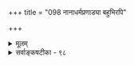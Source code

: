 +++
title = "098 नानाधर्मप्रणाड्या बहुभिरपि"

+++
<details><summary>मूलम्</summary>

नानाधर्मप्रणाड्या बहुभिरपि पदैर्धर्मिणोऽत्रैक्यसिद्धौ नान्योन्याधारतैक्ये प्रसजत उचितज्ञापनैकप्रवृत्तेः ।  
बोध्ये सर्वैर्विशिष्टे न च वचनभिदा तच्च सूत्रादिसिद्धं तात्पर्यं च स्वरूपे क्वचिदपि न भवेन्निर्निमित्तेऽनुपाख्ये ॥ ९८ ॥
</details>

<details><summary>सर्वाङ्कषटीका - ९८</summary>

शब्दार्थप्रत्ययानां सांकर्यवादिनमुद्बोधयितुं शब्दप्रमाणप्रवृत्तिक्रमं विशोध्य प्रदर्शयति – नानेत्यादि । पूर्वपक्षी मन्यते - 'श्यामो युवा सुन्दरः देवदत्तः' इति वाक्येन श्यामत्वयुवत्वादिधर्मविशिष्टो धर्मी देवदत्तो बोध्यते चेत् तत्र श्यामत्वयुवत्वादिधर्मविशिष्टत्वं देवदत्तस्य तत्तत्पदैः क्रमेण बोध्यते, उत युगपत् ? न क्रमेण, देवदत्तपदेन हि देवदत्तत्वधर्मविशिष्टो विशेष्य उच्यते । तत्र प्रथमं श्यामत्ववैशिष्ट्यं, ततः युवत्ववैशिष्ट्यं ततः सौन्दर्यवैशिष्ट्यं च बोधनीयम् । एवं बोधनेन श्यामत्वयुवत्वसौन्दर्याणां सांकर्यवारणभावनासंभवेऽपि देवदत्तत्वविशिष्टे श्यामत्वान्वये, देवदत्तत्वेऽपि श्यामत्वान्वयबोधप्रसङ्गः । 'नीलो घटो दृष्टः ' इत्यभिधाने हि दर्शनकर्मत्वं घटे, घटत्वे, नैल्ये च प्रतीयते । तद्वदेव श्यामत्वं देवदत्ते, देवदत्तत्वे चान्वियात् । ततः युवत्वस्य श्यामदेवदत्तान्वये, युवत्वं देवदत्ते, देवदत्तत्वे श्यामत्वे चान्वियात् । सौन्दर्यान्वयेऽपि एवमेव सांकर्यप्रसङ्गः । युगपदिति द्वितीयपक्षे तु चतुर्णामपि धर्माणां परस्परं सांकर्यप्रसङ्गः स्पष्टः । अतस्सामानाधिकरण्यं विशेषणविशेष्यभावप्रयुक्तमेव सर्वत्र ॥ 

एवं **भ्रममग्नमुद्बोधयति** = **अत्र** = समानाधिकरणवाक्ये बहुभिरपि **पदैः** = श्यामयुवसुन्दरपदैः **नानाधर्मप्रणाड्या** = श्यामत्वयुवत्वसुन्दरत्वादिभिन्नभिन्नधर्मपुरस्कारेण **धर्मिणः** = विशेष्यस्य **ऐक्यसिद्धौ** = ऐक्यनिश्चये **अन्योन्याधारतैक्ये** = परस्परमाधाराधेयभावः, परस्परसांकर्यं च न प्रसजतः । कुतः - उचितज्ञापनैकप्रवृत्तेः **[:** = यत्रयत्र यावदन्वेतुं योग्यम्, तावदन्वयबोधनमात्रे तद्वाक्यप्रवृत्तेः । यथा 'नीलघटवद्भूतलम्’ 



650 

बोध्ये सर्वैर्विशिष्टे, न च वचनभिदा, तच्च सूत्रादिसिद्धं 

तात्पर्यं च स्वरूपे क्वचिदपि न भवेन्निर्निमित्तेऽनुपाख्ये ॥98॥ 

इत्युक्ते, नीलरूपवैशिष्ट्यं घटे, घटवैशिष्ट्यं च भूतले बोध्यते, न तु भूतलत्वेऽपि नैल्यवैशिष्ट्यम्, घटत्ववैशिष्ट्यं च कस्यचिद्भासते । अत एव परस्परसांकर्यमपि न कस्यापि मनसि भासते । न चात्र घटस्य पृथक्सिद्धत्वात्तथात्वेऽपि 'श्यामो युवे' त्यादौ न तथा संभव इति शंक्यम्, पदानां भिन्नत्वेनार्थभेदे सिद्धे पृथक्सिद्ध्यपृथक्सिद्ध्योः अव्यावर्तकत्वात् । अन्यथा एकस्मिन् कुसुमे रूपरसगन्धस्पर्शानां विविक्तानुभव एव न स्यात् । न च सर्वस्यापि मायिकत्वात्, विशेषणानि कल्पितान्येवेति वाच्यम्, विशेष्यस्यापि मायिकत्वात् तर्हि निर्विशेषं वस्तु वा कथं सिद्धयेत् ? गुणगुणिभावस्तु पूर्वमेव ( जड. 8) साधितः । एवं सर्वैः विशेषणैः विशिष्टे विशेष्ये एकस्मिन् पदार्थे बोध्ये सति **वचनभिदा** = द्विवचनादिभेदोऽपि न **च** = नैव भवति । तच **सूत्रादिसिद्धम्** = एकवचनादिविधायकसूत्रादिसिद्धम् । नैल्यघटत्वरूपविशेषणनानात्वेऽपि हि 'नीलघट : ' इत्येकवचनमेव, न तु 'नीलघटौ' इति द्विवचनप्रसङ्गः, विशेष्यस्यैकत्वात् । अतः समासघटकपदार्थानां स्वतन्त्रत्वे, अनेकत्वे च वचनभेदः - 'घटपटौ' इत्यादौ, न त्वन्यत्र । ननु वयमखण्डार्थे तात्पर्यमेव वदामः, न तु तस्य पदलभ्यत्वमित्यत्र - तात्पर्यं **च** = तात्पर्यमपि **निर्निमित्ते** = प्रवृत्तिनिमित्तरहिते, अत एव **अनुपाख्ये** = शब्दानभिलप्ये क्वचिदपि **स्वरूपे** = स्वरूपमात्रे कुत्रापि न भवेत् । अबाधितानुभवस्यापलपितुमशक्यत्वात् । अतस्समानाधिकरणवाक्यानां नाखण्डार्थे तात्पर्यसंभवः । विस्तरस्तु शतदूषण्यादौ ॥ 

अत्रेदं परमं रहस्यम् । ‘उपयन्नपयन् धर्मो विकरोति हि धर्मिणम्' इति बौद्धवादाद्भीताः केचन ब्रह्म निर्विशेषमातस्थुः । नात्रैव पर्यवसानम् । तस्य फलमेव निर्गुणवादः । 'नान्तं गुणानां तस्यास्ति तेनानन्तोऽयमुच्यते' इत्यार्षोपबृंहणे सत्यपि पूर्ववासनाग्रस्ताः ब्रह्मैव निर्गुणं सगुणमित्यभिन्दन् । एतत्परिणाम एव ‘सत्यं ज्ञानम्' इत्यादावपि सत्यत्वादिधर्माणामपि निरासः । एवमेव युक्तिवादं प्रवर्धयामासुस्ते ॥ 

प्रकृते - वाक्यं समानाधिकरणं व्यधिकरणमिति द्विविधम् । आद्यं घटवद्भूतलम्' इत्यादि समानविभक्तिकपदघटितम् । द्वितीयं 'भूतले घटः' इत्यादि विरुद्धविभक्तिकपदघटितम् । प्रथमवाक्ये अभेदान्वयबोधः, द्वितीये तु भेदान्वयबोधः । एवं सत्यपि प्रत्यक्षदृष्ट्याऽनयोर्वाक्ययोर्विषये वस्तुनि न कोऽपि विशेषः । पृथक्सिद्धधर्मस्थले एवं सत्यपि, अपृथक्सिद्धविशेषणस्थले समानाधिकरणवाक्ये अभेद एव बोध्यते । यथा ' नीलमुत्पलम्' इत्यादौ । एवं 'सत्यं ज्ञानम्' इत्यादावपि । एवं सति शक्यार्थस्य परित्यागेन लक्षणा स्यादिति चेत्, इष्टापत्तिः । सर्वपदलक्षणा स्यादिति चेत्, 'विषं भुङ्क्ष्व' इत्यादौ सर्वपदलक्षणाया दर्शनान्न दोष इति तर्क वर्धयामासुः ॥ 

परन्त्विदं सर्वमपि अर्थप्रत्ययशब्दानां साङ्कर्यस्य फलम् । 'घटवत् भूतलम्' 'भूतले घटः' इति शब्दप्रयोगभेदमात्रेण वस्तुनि किं परिवर्तनं भवेत् ? 'भिन्नप्रवृत्तिनिमित्तानां शब्दानामेकस्मिन्नर्थे वृत्तिस्सामानाधिकरण्यम्' इति सामानाधिकरण्यं तु पृथक्सिद्धिस्थलेऽपृथक्सिद्धिस्थले च सर्वत्रापि समानम् । 'घटवद्भूतलम्' 

322. 

651 

[ शब्देन निर्विशेषबोधासम्भवः ] 

बोध्यं चेत् निर्विशेषं बहुभिरपि पदैरेकतोऽन्यत् वृथा स्यात् 

अन्यव्यावृत्तिभेदात् फलमभिदधतः स्यादखण्डत्वहानिः । 



इत्यत्र घटभूतलत्वयोरेकाधिकरणवृत्तित्वं प्रतीयते । 'नीलमुत्पलम्' इत्यादावपि नैल्योत्पलत्वयोरेकाधिकरणवृत्तित्वं प्रतीयते । 'सत्यं ज्ञानमनन्तं ब्रह्म' इत्यत्रापीदं समानम् । 'दर्शनस्पर्शनाभ्यामेकार्थग्रहणात्' इत्यनेनेोक्ता गुणगुणिभेदस्यानिवार्यता सम्यगवधेया पण्डितैः । 'उपयन्नपयन्' इत्यादेरुत्तरं तु बहुधा प्रतिपादितम् ॥ 

शब्द संत्यज्य योऽर्थं तु चिन्तितुं शक्नुयाद्बुधः । विचारशास्त्रेऽधिकृतः स एवेति न संशयः ॥ 

वक्ष्यामि सर्वं समये सुविस्तरं श्रीरङ्गविष्णुर्भगवान् यदीच्छेत् । 

तथाऽनुगृह्णीयुरिमं कृपावशादाचार्यवर्या अपि शिष्यवत्सलाः ॥ 

ननु 'विषं भुङ्घ' इत्यादेरुत्तरं किमिति चेत्, एकस्मिन्नेव पदे लक्षणा, अन्यच्च तात्पर्यग्राहकमित्येव न्यायविदः । एतदपि वाच्यार्थविरोधे सत्येव । प्रकृते तदभावश्चोपपादितः । 'गच्छ, गच्छसि चेत् कान्त ! तत्रैव स्याज्जनिर्मम' इत्यादौ विधेर्निषेधावगतिः कथम्? 'विधेर्निषेधावगतिर्विधिबुद्धिनिषेधतः' इति खल्वार्भाटयन्ति ध्वनिकारा इति चेत्, ध्वनेर्वक्रोक्तिरित्येव खलु प्राचीनं ऋजु नाम नाम यद्वा भवतु । उत्तरमुच्यताम्। 

विस्तृतमुत्तरं यद्यपेक्षितं, भट्टजयन्तस्य न्यायमञ्जर्यधीयताम् । वस्तुतस्तु- 

T 

एषां पित्तविकाराणां शास्त्रत्वं नानुमन्वते । यतो न तत्र नियमः नौषधं न प्रतिक्रिया ॥ ननु भोः ! प्रेमभक्तावप्येषैव गतिरुच्यते । सत्यं तल्लौकिकं नैव, दिव्यं नैव च पित्तजम् ॥ अत्राप्येवं ब्रुवन्त्येते रसिका ह्युत्तरं वद । जानामि तद्रहस्यं भोः ! कथं त्वां बोधये, बत! पित्तादिजाद्विकारात्तु ज्ञानोन्मादो विलक्षणः । तेजोऽन्धकारयोर्यावद्वैलक्षण्यं तथा भवेत् ॥ नष्टमध्यात्मविज्ञानं ब्राह्मणानां तपःक्षयात् । अस्यैव फलमद्यैते भुञ्जते ब्राह्मणा अमी ॥ अर्थकामपराः केचित् केचिन्मौढ्येन वञ्चिताः । अज्ञानमेव सज्जातं सुज्ञानं कलिवैभवात् ॥ सर्वमेतत्परित्यज्य तपः कुर्मो वयं द्विजाः । सत्यमन्वेषयामोऽद्य, साह्येऽस्ति भगवान् सदा ॥ सत्यरूपी किलायं सः सदाऽस्ते भक्तवत्सलः । बहु दूरं गतास्सत्यात्सन्निपातेन पीडिताः ॥ मानसभ्रममूलानां नैव शास्त्रं न च क्रमः । व्यवस्थितानां शास्त्राणां सांकर्यं नैव भावयेत् ॥ ध्वनिस्थले च सर्वत्राप्यनुमानं प्रचक्षते । शास्त्रकारास्तदेव स्याद्युक्तमत्रेति मन्महे ॥ ९८ ॥
</details>
